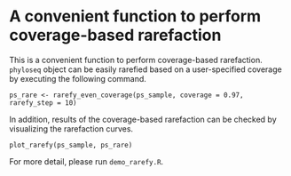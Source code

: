 # A convenient function to perform coverage-based rarefaction
This is a convenient function to perform coverage-based rarefaction. `phyloseq` object can be easily rarefied based on a user-specified coverage by executing the following command.

```{r}
ps_rare <- rarefy_even_coverage(ps_sample, coverage = 0.97, rarefy_step = 10)
```

In addition, results of the coverage-based rarefaction can be checked by visualizing the rarefaction curves.

```{r}
plot_rarefy(ps_sample, ps_rare)
```

For more detail, please run `demo_rarefy.R`.